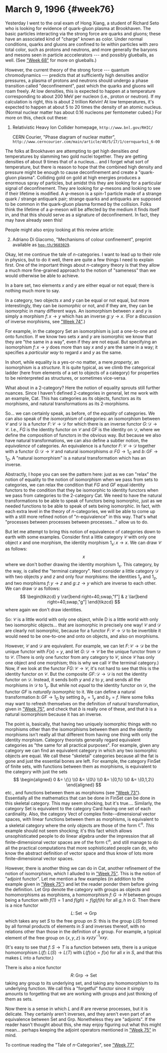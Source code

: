 # March 9, 1996 {#week76}

Yesterday I went to the oral exam of Hong Xiang, a student of Richard
Seto who is looking for evidence of quark-gluon plasma at Brookhaven.
The basic particles interacting via the strong force are quarks and
gluons; these have an associated kind of "charge" known as color.
Under normal conditions, quarks and gluons are confined to lie within
particles with zero total color, such as protons and neutrons, and more
generally the baryons and mesons seen in particle acccelerators --- and
possibly glueballs, as well. (See ["Week 68"](#week68) for more on
glueballs.)

However, the current theory of the strong force --- quantum chromodynamics
--- predicts that at sufficiently high densities and/or pressures, a
plasma of protons and neutrons should undergo a phase transition called
"deconfinement", past which the quarks and gluons will roam freely. At
low densities, this is expected to happen at a temperature corresponding
to about 200 MeV per nucleon (i.e., proton or neutron). If my
calculation is right, this is about 2 trillion Kelvin! At low
temperatures, it's expected to happen at about 5 to 20 times the
density of an atomic nucleus. (Normal nuclear matter has about 0.16
nucleons per femtometer cubed.) For more on this, check out these:

1) Relativistic Heavy Ion Collider homepage, `http://www.bnl.gov/RHIC/`

    CERN Courier, "Phase diagram of nuclear matter", `http://www.cerncourier.com/main/article/40/5/17/1/cernquarks1_6-00`

The folks at Brookhaven are attempting to get high densities *and*
temperatures by slamming two gold nuclei together. They are getting
densities of about 9 times that of a nucleus... and I forget what sort
of temperature, but there is reason to hope that the combined high
density and pressure might be enough to cause deconfinement and create a
"quark-gluon plasma". Colliding gold on gold at high energies produces
a enormous spray of particles, but amidst this they are looking for a
particular signal of deconfinement. They are looking for $\varphi$-mesons and
looking to see if their lifetime is modified. A $\varphi$-meson is a spin-$1$
particle made of a strange quark / strange antiquark pair; strange
quarks and antiquarks are supposed to be common in the quark-gluon
plasma formed by the collision. Folks think the lifetime of a $\varphi$-meson will be
affected by the medium it finds itself in, and that this should serve as
a signature of deconfinement. In fact, they may have already seen this!

People might also enjoy looking at this review article:

2) Adriano Di Giacomo, "Mechanisms of colour confinement", preprint available as [`hep-th/9603029`](https://arxiv.org/abs/hep-th/9603029).

Okay, let me continue the tale of $n$-categories. I want to lead up to
their role in physics, but to do it well, there are quite a few things I
need to explain first. One of the important things about $n$-category
theory is that they allow a much more fine-grained approach to the
notion of "sameness" than we would otherwise be able to achieve.

In a bare set, two elements $x$ and $y$ are either equal or not equal; there
is nothing much more to say.

In a category, two objects $x$ and $y$ can be equal or not equal, but more
interestingly, they can be *isomorphic* or not, and if they are, they
can be isomorphic in many different ways. An isomorphism between $x$ and $y$
is simply a morphism $f\colon x\to y$ which has an inverse $g\colon y\to x$. (For a
discussion of inverse morphisms, see ["Week 74"](#week74).)

For example, in the category Set an isomorphism is just a one-to-one and
onto function. If we know two sets $x$ and $y$ are isomorphic we know that
they are "the same in a way", even if they are not equal. But
specifying an isomorphism $f\colon x\to y$ does more than say $x$ and $y$ are the
same in a way; it specifies a *particular way* to regard $x$ and $y$ as the
same.

In short, while equality is a yes-or-no matter, a mere *property*, an
isomorphism is a *structure*. It is quite typical, as we climb the
categorical ladder (here from elements of a set to objects of a
category) for properties to be reinterpreted as structures, or sometimes
vice-versa.

What about in a $2$-category? Here the notion of equality sprouts still
further nuances. Since I haven't defined $2$-categories in general, let
me work with an example, Cat. This has categories as its objects,
functors as its morphisms, and natural transformations as its
2-morphisms.

So... we can certainly speak, as before, of the *equality* of
categories. We can also speak of the *isomorphism* of categories: an
isomorphism between $\mathcal{C}$ and $\mathcal{D}$ is a functor $F\colon\mathcal{C}\to\mathcal{D}$ for which there is an
inverse functor $G\colon\mathcal{D}\to\mathcal{C}$. I.e., $FG$ is the identity functor on $\mathcal{C}$ and $GF$
is the identity on $\mathcal{D}$, where we define the composition of functors in the
obvious way. But because we also have natural transformations, we can
also define a subtler notion, the *equivalence* of categories. An
equivalence is a functor $F\colon\mathcal{C}\to\mathcal{D}$ together with a functor $G\colon\mathcal{D}\to\mathcal{C}$ and
natural isomorphisms $a\colon FG\to 1_C$ and $b\colon GF \to 1_D$. A "natural
isomorphism" is a natural transformation which has an inverse.

Abstractly, I hope you can see the pattern here: just as we can
"relax" the notion of equality to the notion of isomorphism when we
pass from sets to categories, we can relax the condition that $FG$ and $GF$
equal identity functors to the condition that they be isomorphic to
identity functors when we pass from categories to the $2$-category $\mathsf{Cat}$. We
need to have the natural transformations to be able to speak of functors
being isomorphic, just as we needed functions to be able to speak of
sets being isomorphic. In fact, with each extra level in the theory of
$n$-categories, we will be able to come up with a still more refined
notion of "$n$-equivalence" in this way. That's what "processes
between processes between processes..." allow us to do.

But let me attempt to bring this notion of equivalence of categories
down to earth with some examples. Consider first a little category $\mathcal{C}$
with only one object $x$ and one morphism, the identity morphism $1_x\colon x\to x$.
We can draw $\mathcal{C}$ as follows:
$$x$$
where we don't bother drawing the identity morphism $1_x$. This
category, by the way, is called the "terminal category". Next consider
a little category $\mathcal{D}$ with two objects $y$ and $z$ and only four morphisms:
the identities $1_y$ and $1_z$, and two morphisms $f\colon y\to z$ and $g\colon z\to y$
which are inverse to each other. We can draw $\mathcal{D}$ as follows:
$$
  \begin{tikzcd}
    y \rar[bend right=40,swap,"f"] & z \lar[bend right=40,swap,"g"]
  \end{tikzcd}
$$
where again we don't draw identities.

So: $\mathcal{C}$ is a little world with only one object, while D is a little world
with only two isomorphic objects... that are isomorphic in precisely
one way! $\mathcal{C}$ and $\mathcal{D}$ are clearly not isomorphic, because for a functor $F\colon\mathcal{C}\to\mathcal{D}$
to be invertible it would need to be one-to-one and onto on objects,
and also on morphisms.

However, $\mathcal{C}$ and $\mathcal{D}$ are equivalent. For example, we can let $F\colon\mathcal{C}\to\mathcal{D}$ be the
unique functor with $F(x) = y$, and let $G\colon\mathcal{D}\to\mathcal{C}$ be the unique functor
from $\mathcal{D}$ to $\mathcal{C}$. (There is only one functor from any category to $\mathcal{C}$, since $\mathcal{C}$
has only one object and one morphism; this is why we call $\mathcal{C}$ the terminal
category.) Now, if we look at the functor $FG\colon\mathcal{C}\to\mathcal{C}$, it's not hard to
see that this is the identity functor on $\mathcal{C}$. But the composite $GF\colon\mathcal{D}\to\mathcal{D}$
is not the identity functor on $\mathcal{D}$. Instead, it sends both $y$ and $z$ to $y$,
and sends all the morphisms in $\mathcal{D}$ to $1_y$. But while not *equal* to the
identity functor on $\mathcal{D}$, the functor $GF$ is *naturally isomorphic* to it.
We can define a natural transformation $b\colon GF\to 1_D$ by setting $b_y = 1_y$ and $b_z = f$. Here some folks may want to refresh themselves on the
definition of natural transformation, given in
["Week 75"](#week75), and check that $b$ is really one of these, and
that $b$ is a natural isomorphism because it has an inverse.

The point is, basically, that having two uniquely isomorphic things with
no morphisms other than the isomorphisms between them and the identity
morphisms isn't really all that different from having one thing with
only the identity morphism. Category theorists generally regard
equivalent categories as "the same for all practical purposes". For
example, given any category we can find an equivalent category in which
any two isomorphic objects are equal. We call these "skeletal"
categories because all the fat is gone and just the essential bones are
left. For example, the category $\mathsf{FinSet}$ of finite sets, with functions
between them as morphisms, is equivalent to the category with just the
sets
$$
  \begin{aligned}
    0 &= \{\}
  \\0 &= \{0\}
  \\0 &= \{0,1\}
  \\0 &= \{0,1,2\}
  \end{aligned}
$$
etc., and functions between them as morphisms (see
["Week 73"](#week73)). Essentially all the mathematics that can be
done in $\mathsf{FinSet}$ can be done in this skeletal category. This may seem
shocking, but it's true.... Similarly, the category $\mathsf{Set}$ is equivalent
to the category $\mathsf{Card}$ having one set of each cardinality. Also, the
category $\mathsf{Vect}$ of complex finite--dimensional vector spaces, with linear
functions between them as morphisms, is equivalent to a skeletal
category where the only objects are those of the form $\mathbb{C}^n$. *This*
example should not seem shocking; it's this fact which allows
unsophisticated people to do linear algebra under the impression that
all finite-dimensional vector spaces are of the form $\mathbb{C}^n$, and still
manage to do all the practical computations that more sophisticated
people can do, who know the abstract definition of vector space and thus
know of lots more finite-dimensional vector spaces.

However, there is another thing we can do in $\mathsf{Cat}$, another refinement of
the notion of isomorphism, which I alluded to in
["Week 75"](#week75). This is the notion of "adjoint functor".
Let me mention a few examples (in addition to the example given in
["Week 75"](#week75)) and let the reader ponder them before giving
the definition. Let $\mathsf{Grp}$ denote the category with groups as objects and
homomorphisms as morphisms, a homomorphism $f\colon G\to H$ between groups being
a function with $f(1) = 1$ and $f(gh) = f(g)f(h)$ for all $g, h$ in $G$. Then
there is a nice functor
$$L\colon\mathsf{Set}\to\mathsf{Grp}$$
which takes any set $S$ to the free group on $S$: this is the group $L(S)$
formed by all formal products of elements in $S$ and inverses thereof,
with no relations other than those in the definition of a group. For
example, a typical element of the free group on $\{x,y,z\}$ is $xyzy^{-1}xxy$.

(It's easy to see that $f\colon S\to T$ is a function between sets, there is a
unique homomorphism $L(f)\colon L(S)\to L(T)$ with $L(f)(x) = f(x)$ for all $x$ in
$S$, and that this makes $L$ into a functor.)

There is also a nice functor
$$R\colon\mathsf{Grp}\to\mathsf{Set}$$
taking any group to its underlying set, and taking any homomorphism to
its underlying function. We call this a "forgetful" functor since it
simply amounts to forgetting that we are working with groups and just
thinking of them as sets.

Now there is a sense in which $L$ and $R$ are reverse processes, but it is
delicate. They certainly aren't inverses, and they aren't even part of
an equivalence between $\mathsf{Set}$ and $\mathsf{Grp}$. Nonetheless they are "adjoints".
If the reader hasn't thought about this, she may enjoy figuring out
what this might mean... perhaps keeping the adjoint operators mentioned
in ["Week 75"](#week75) in mind.

To continue reading the "Tale of $n$-Categories", see ["Week 77"](#week77)
